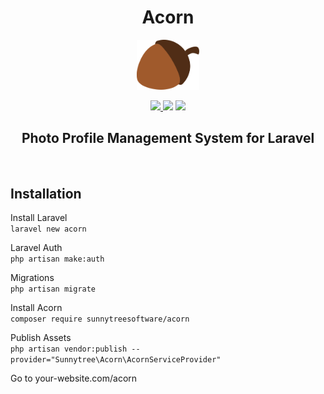 <h1 align="center">Acorn</h1>
<p align="center"><img src="./publishable/assets/images/acorn-icon.svg" width="100"></p>
<p align="center"><a href="https://travis-ci.com/sunnytreesoftware/acorn"><img src="https://travis-ci.com/sunnytreesoftware/acorn.svg?branch=master"</a>
<a href="https://packagist.org/packages/sunnytreesoftware/acorn"><img src="https://poser.pugx.org/sunnytreesoftware/acorn/d/total.svg"></a>
<a href="https://opensource.org/licenses/MIT"><img src="https://img.shields.io/badge/License-MIT-yellow.svg"></a></p>

<h2 align="center">Photo Profile Management System for Laravel </h2>
<br>

## Installation  
Install Laravel  
`
laravel new acorn
`  

Laravel Auth  
`
php artisan make:auth  
`

Migrations  
`
php artisan migrate  
`  

Install Acorn  
`
composer require sunnytreesoftware/acorn
`  

Publish Assets  
`
php artisan vendor:publish --provider="Sunnytree\Acorn\AcornServiceProvider"
`

Go to your-website.com/acorn

